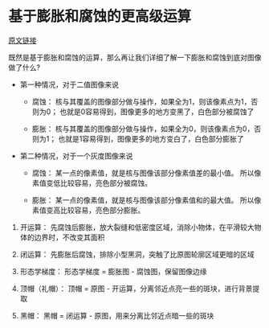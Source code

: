 # 基于膨胀和腐蚀的更高级运算

[原文链接](https://blog.csdn.net/yzxnuaa/article/details/79141143)

既然是基于膨胀和腐蚀的运算，那么再让我们详细了解一下膨胀和腐蚀到底对图像做了什么?

* 第一种情况，对于二值图像来说

  * 腐蚀：
    核与其覆盖的图像部分做与操作，如果全为1，则该像素点为1，否则为0；
    也就是0容易得到，图像更多的地方变黑了，白色部分被腐蚀了

  * 膨胀：
    核与其覆盖的图像部分做与操作，如果全为0，则该像素点为0，否则为1；
    也就是1容易得到，图像更多的地方变白了，白色部分膨胀了

* 第二种情况，对于一个灰度图像来说

  * 腐蚀：
    某一点的像素值，就是核与图像该部分像素值差的最小值。
    所以像素值变低比较容易，亮色部分被腐蚀。

  * 膨胀：
    某一点的像素值，就是核与图像该部分像素值和的最大值。
    所以像素值变高比较容易，亮色部分膨胀。

1. 开运算：
先腐蚀后膨胀，放大裂缝和低密度区域，消除小物体，在平滑较大物体的边界时，不改变其面积

2. 闭运算：
先膨胀后腐蚀，排除小型黑洞，突触了比原图轮廓区域更暗的区域

3. 形态学梯度：
形态学梯度 = 膨胀图 - 腐蚀图，保留图像边缘

4. 顶帽（礼帽）：
顶帽 = 原图 - 开运算，分离邻近点亮一些的斑块，进行背景提取

5. 黑帽：
黑帽 = 闭运算 - 原图，用来分离比邻近点暗一些的斑块
